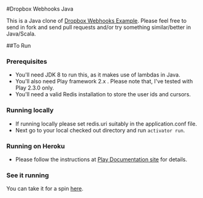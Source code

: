 #Dropbox Webhooks Java

This is a Java clone of [Dropbox Webhooks Example](https://www.dropbox.com/developers/webhooks/tutorial).
Please feel free to send in fork and send pull requests and/or try something similar/better in Java/Scala.

##To Run

### Prerequisites

-  You'll need JDK 8 to run this, as it makes use of lambdas in Java.
-  You'll also need Play framework 2.x . Please note that, I've tested with Play 2.3.0 only.
-  You'll need a valid Redis installation to store the user ids and cursors.

### Running locally

-  If running locally please set redis.uri suitably in the application.conf file.
-  Next go to your local checked out directory and run ``activator run``.

### Running on Heroku

-  Please follow the instructions at [Play Documentation site](http://www.playframework.com/documentation/2.3.0/ProductionHeroku) for details.

### See it running 

You can take it for a spin [here](https://quiet-thicket-8664.herokuapp.com).
